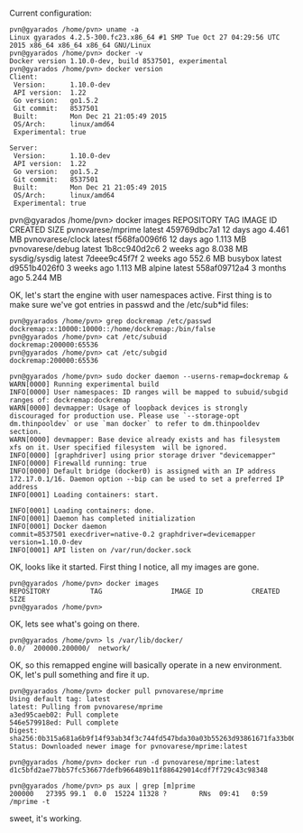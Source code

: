 Current configuration:

```
pvn@gyarados /home/pvn> uname -a
Linux gyarados 4.2.5-300.fc23.x86_64 #1 SMP Tue Oct 27 04:29:56 UTC 2015 x86_64 x86_64 x86_64 GNU/Linux
pvn@gyarados /home/pvn> docker -v
Docker version 1.10.0-dev, build 8537501, experimental
pvn@gyarados /home/pvn> docker version
Client:
 Version:      1.10.0-dev
 API version:  1.22
 Go version:   go1.5.2
 Git commit:   8537501
 Built:        Mon Dec 21 21:05:49 2015
 OS/Arch:      linux/amd64
 Experimental: true

Server:
 Version:      1.10.0-dev
 API version:  1.22
 Go version:   go1.5.2
 Git commit:   8537501
 Built:        Mon Dec 21 21:05:49 2015
 OS/Arch:      linux/amd64
 Experimental: true
```

pvn@gyarados /home/pvn> docker images
REPOSITORY               TAG                 IMAGE ID            CREATED             SIZE
pvnovarese/mprime        latest              459769dbc7a1        12 days ago         4.461 MB
pvnovarese/clock         latest              f568fa0096f6        12 days ago         1.113 MB
pvnovarese/debug         latest              1b8cc940d2c6        2 weeks ago         8.038 MB
sysdig/sysdig            latest              7deee9c45f7f        2 weeks ago         552.6 MB
busybox                  latest              d9551b4026f0        3 weeks ago         1.113 MB
alpine                   latest              558af09712a4        3 months ago        5.244 MB

OK, let's start the engine with user namespaces active.  First thing is to make sure we've got entries in passwd and the /etc/sub*id files:

```
pvn@gyarados /home/pvn> grep dockremap /etc/passwd
dockremap:x:10000:10000::/home/dockremap:/bin/false
pvn@gyarados /home/pvn> cat /etc/subuid
dockremap:200000:65536
pvn@gyarados /home/pvn> cat /etc/subgid
dockremap:200000:65536

pvn@gyarados /home/pvn> sudo docker daemon --userns-remap=dockremap &
WARN[0000] Running experimental build
INFO[0000] User namespaces: ID ranges will be mapped to subuid/subgid ranges of: dockremap:dockremap
WARN[0000] devmapper: Usage of loopback devices is strongly discouraged for production use. Please use `--storage-opt dm.thinpooldev` or use `man docker` to refer to dm.thinpooldev section.
WARN[0000] devmapper: Base device already exists and has filesystem xfs on it. User specified filesystem  will be ignored.
INFO[0000] [graphdriver] using prior storage driver "devicemapper"
INFO[0000] Firewalld running: true
INFO[0000] Default bridge (docker0) is assigned with an IP address 172.17.0.1/16. Daemon option --bip can be used to set a preferred IP address
INFO[0001] Loading containers: start.

INFO[0001] Loading containers: done.
INFO[0001] Daemon has completed initialization
INFO[0001] Docker daemon                                 commit=8537501 execdriver=native-0.2 graphdriver=devicemapper version=1.10.0-dev
INFO[0001] API listen on /var/run/docker.sock
```

OK, looks like it started.  First thing I notice, all my images are gone.

```
pvn@gyarados /home/pvn> docker images
REPOSITORY          TAG                 IMAGE ID            CREATED             SIZE
pvn@gyarados /home/pvn>
```

OK, lets see what's going on there.

```
pvn@gyarados /home/pvn> ls /var/lib/docker/
0.0/  200000.200000/  network/
```

OK, so this remapped engine will basically operate in a new environment.  OK, let's pull something and fire it up.

```
pvn@gyarados /home/pvn> docker pull pvnovarese/mprime
Using default tag: latest
latest: Pulling from pvnovarese/mprime
a3ed95caeb02: Pull complete
546e579918ed: Pull complete
Digest: sha256:0b315a681a6b9f14f93ab34f3c744fd547bda30a03b55263d93861671fa33b00
Status: Downloaded newer image for pvnovarese/mprime:latest

pvn@gyarados /home/pvn> docker run -d pvnovarese/mprime:latest
d1c5bfd2ae77bb57fc536677defb966489b11f886429014cdf7f729c43c98348

pvn@gyarados /home/pvn> ps aux | grep [m]prime
200000   27395 99.1  0.0  15224 11328 ?        RNs  09:41   0:59 /mprime -t
```

sweet, it's working.


